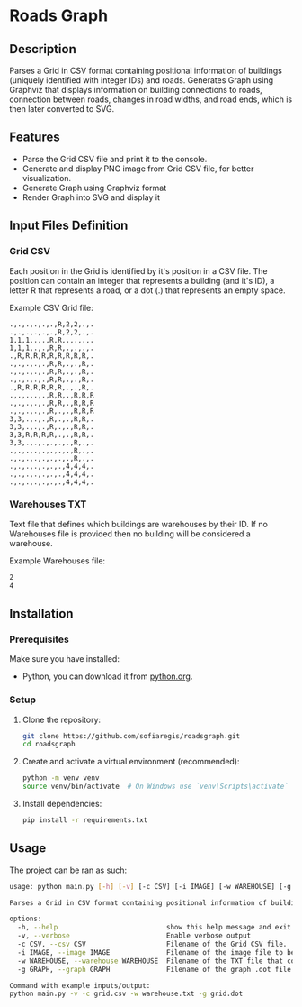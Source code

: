 # Roads Graph

## Description

Parses a Grid in CSV format containing positional information of buildings (uniquely identified with integer IDs) and roads. Generates Graph using Graphviz that displays information on building connections to roads, connection between roads, changes in road widths, and road ends, which is then later converted to SVG.

## Features

- Parse the Grid CSV file and print it to the console.
- Generate and display PNG image from Grid CSV file, for better visualization.
- Generate Graph using Graphviz format
- Render Graph into SVG and display it

## Input Files Definition

### Grid CSV
Each position in the Grid is identified by it's position in a CSV file. The position can contain an integer that represents a building (and it's ID), a letter R that represents a road, or a dot (.) that represents an empty space.

Example CSV Grid file:

```csv
.,.,.,.,.,.,R,2,2,.,.
.,.,.,.,.,.,R,2,2,.,.
1,1,1,.,.,R,R,.,.,.,.
1,1,1,.,.,R,R,.,.,.,.
.,R,R,R,R,R,R,R,R,R,.
.,.,.,.,.,R,R,.,.,R,.
.,.,.,.,.,R,R,.,.,R,.
.,.,.,.,.,R,R,.,.,R,.
.,R,R,R,R,R,R,.,.,R,.
.,.,.,.,.,R,R,.,R,R,R
.,.,.,.,.,R,R,.,R,R,R
.,.,.,.,.,R,.,.,R,R,R
3,3,.,.,.,R,.,.,R,R,.
3,3,.,.,.,R,.,.,R,R,.
3,3,R,R,R,R,.,.,R,R,.
3,3,.,.,.,.,.,.,R,.,.
.,.,.,.,.,.,.,.,R,.,.
.,.,.,.,.,.,.,.,R,.,.
.,.,.,.,.,.,.,4,4,4,.
.,.,.,.,.,.,.,4,4,4,.
.,.,.,.,.,.,.,4,4,4,.
```

### Warehouses TXT

Text file that defines which buildings are warehouses by their ID. If no Warehouses file is provided then no building will be considered a warehouse.

Example Warehouses file:

```txt
2
4
```

## Installation

### Prerequisites

Make sure you have installed: 

- Python, you can download it from [python.org](https://www.python.org/).

### Setup

1. Clone the repository:
   ```sh
   git clone https://github.com/sofiaregis/roadsgraph.git
   cd roadsgraph
   ```
2. Create and activate a virtual environment (recommended):
   ```sh
   python -m venv venv
   source venv/bin/activate  # On Windows use `venv\Scripts\activate`
   ```
3. Install dependencies:
   ```sh
   pip install -r requirements.txt
   ```

## Usage

The project can be ran as such:

```sh
usage: python main.py [-h] [-v] [-c CSV] [-i IMAGE] [-w WAREHOUSE] [-g GRAPH]

Parses a Grid in CSV format containing positional information of buildings and roads, generating a graph in .dot format

options:
  -h, --help                           show this help message and exit
  -v, --verbose                        Enable verbose output
  -c CSV, --csv CSV                    Filename of the Grid CSV file.
  -i IMAGE, --image IMAGE              Filename of the image file to be generated based on the Grid
  -w WAREHOUSE, --warehouse WAREHOUSE  Filename of the TXT file that contains IDs of buildings which are a warehouse
  -g GRAPH, --graph GRAPH              Filename of the graph .dot file to be generated based on the Grid

Command with example inputs/output:
python main.py -v -c grid.csv -w warehouse.txt -g grid.dot
```

